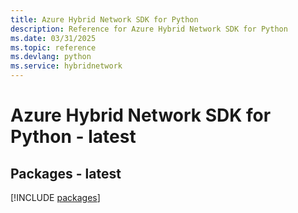 ```yaml
---
title: Azure Hybrid Network SDK for Python
description: Reference for Azure Hybrid Network SDK for Python
ms.date: 03/31/2025
ms.topic: reference
ms.devlang: python
ms.service: hybridnetwork
---
```

# Azure Hybrid Network SDK for Python - latest
## Packages - latest
[!INCLUDE [packages](hybrid-network-index.md)]